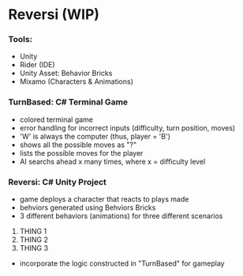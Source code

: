 # Reversi (WIP)

### Tools: 
- Unity
- Rider (IDE)
- Unity Asset: Behavior Bricks
- Mixamo (Characters & Animations)

### TurnBased: C# Terminal Game
- colored terminal game
- error handling for incorrect inputs (difficulty, turn position, moves)
- 'W' is always the computer (thus, player = 'B') 
- shows all the possible moves as "?"
- lists the possible moves for the player
- AI searchs ahead x many times, where x = difficulty level

### Reversi: C# Unity Project
- game deploys a character that reacts to plays made
- behviors generated using Behviors Bricks
- 3 different behaviors (animations) for three different scenarios
1. THING 1
2. THING 2
3. THING 3
- incorporate the logic constructed in "TurnBased" for gameplay

